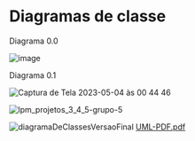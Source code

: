 # Diagramas de classe
Diagrama 0.0

![image](https://user-images.githubusercontent.com/56696159/236084332-0b8a4311-0816-4192-8bdb-d25c76673a5f.png)

Diagrama 0.1


![Captura de Tela 2023-05-04 às 00 44 46](https://user-images.githubusercontent.com/56696159/236108321-cf64ffd2-09be-4386-ac5a-efe7a02d48cf.png)

![lpm_projetos_3_4_5-grupo-5](https://github.com/DisciplinasProgramacao/lpm_projetos_3_4_5-grupo-5/assets/83847068/013aac42-cff0-44d6-a4f2-62f83fc99a32)

![diagramaDeClassesVersaoFinal](docs/DiagramaDeClasses.png)
[UML-PDF.pdf](https://github.com/DisciplinasProgramacao/lpm_projetos_3_4_5-grupo-5/files/11609299/UML-PDF.pdf)
